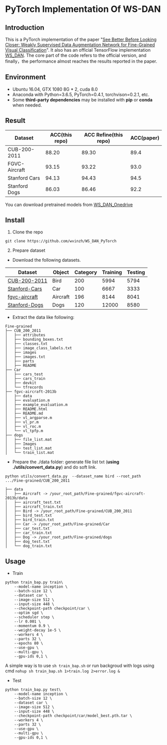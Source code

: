 # PyTorch Implementation Of WS-DAN

## Introduction
This is a PyTorch implementation of the paper
"[See Better Before Looking Closer: Weakly Supervised Data Augmentation Network for Fine-Grained Visual Classification](https://arxiv.org/abs/1901.09891)". It also has an official TensorFlow implementation [WS_DAN](https://github.com/tau-yihouxiang/WS_DAN). The core part of the code refers to the official version, and finally，the  performance almost reaches the results reported in the paper.

## Environment

- Ubuntu 16.04, GTX 1080 8G * 2, cuda 8.0
- Anaconda with Python=3.6.5, PyTorch=0.4.1, torchvison=0.2.1, etc.
- Some **third-party dependencies** may be installed with **pip** or **conda** when needed.

## Result

| Dataset       | ACC(this repo)    | ACC Refine(this repo) | ACC(paper)
| ------------- | ------ | ----------- | ----------- |
| CUB-200-2011  | 88.20 | 89.30      | 89.4
| FGVC-Aircraft | 93.15 | 93.22      | 93.0
| Stanford Cars | 94.13 |  94.43   | 94.5
| Stanford Dogs | 86.03 | 86.46     | 92.2

You can download pretrained models from [WS_DAN_Onedrive](https://1drv.ms/f/s!AseTbxZ7P87UknnvrfLAsIFlhAmb)

## Install

1. Clone the repo
```
git clone https://github.com/wvinzh/WS_DAN_PyTorch
```
2. Prepare dataset

- Download the following datasets. 

Dataset | Object | Category | Training | Testing
---|--- |--- |--- |---
[CUB-200-2011](http://www.vision.caltech.edu/visipedia/CUB-200-2011.html) | Bird | 200 | 5994 | 5794
[Stanford-Cars](https://ai.stanford.edu/~jkrause/cars/car_dataset.html) | Car | 100 | 6667 | 3333 
[fgvc-aircraft](http://www.robots.ox.ac.uk/~vgg/data/fgvc-aircraft/) | Aircraft | 196 | 8144 | 8041
[Stanford-Dogs](http://vision.stanford.edu/aditya86/ImageNetDogs/) | Dogs | 120 | 12000 | 8580

- Extract the data like following:
```
Fine-grained
├── CUB_200_2011
│   ├── attributes
│   ├── bounding_boxes.txt
│   ├── classes.txt
│   ├── image_class_labels.txt
│   ├── images
│   ├── images.txt
│   ├── parts
│   ├── README
├── Car
│   ├── cars_test
│   ├── cars_train
│   ├── devkit
│   └── tfrecords
├── fgvc-aircraft-2013b
│   ├── data
│   ├── evaluation.m
│   ├── example_evaluation.m
│   ├── README.html
│   ├── README.md
│   ├── vl_argparse.m
│   ├── vl_pr.m
│   ├── vl_roc.m
│   └── vl_tpfp.m
├── dogs
│   ├── file_list.mat
│   ├── Images
│   ├── test_list.mat
│   └── train_list.mat
```
- Prepare the ./data folder: generate file list txt (**using ./utils/convert_data.py**) and do soft link. 
```
python utils/convert_data.py  --dataset_name bird --root_path .../Fine-grained/CUB_200_2011
```
    
```
├── data
│   ├── Aircraft -> /your_root_path/Fine-grained/fgvc-aircraft-2013b/data
│   ├── aircraft_test.txt
│   ├── aircraft_train.txt
│   ├── Bird -> /your_root_path/Fine-grained/CUB_200_2011
│   ├── bird_test.txt
│   ├── bird_train.txt
│   ├── Car -> /your_root_path/Fine-grained/Car
│   ├── car_test.txt
│   ├── car_train.txt
│   ├── Dog -> /your_root_path/Fine-grained/dogs
│   ├── dog_test.txt
│   └── dog_train.txt

```



## Usage

- Train

```
python train_bap.py train\
    --model-name inception \
    --batch-size 12 \
    --dataset car \
    --image-size 512 \
    --input-size 448 \
    --checkpoint-path checkpoint/car \
    --optim sgd \
    --scheduler step \
    --lr 0.001 \
    --momentum 0.9 \
    --weight-decay 1e-5 \
    --workers 4 \
    --parts 32 \
    --epochs 80 \
    --use-gpu \
    --multi-gpu \
    --gpu-ids 0,1 \
```
A simple way is to use `sh train_bap.sh` or run backgroud with logs using cmd `nohup sh train_bap.sh 1>train.log 2>error.log &`
- Test

```
python train_bap.py test\
    --model-name inception \
    --batch-size 12 \
    --dataset car \
    --image-size 512 \
    --input-size 448 \
    --checkpoint-path checkpoint/car/model_best.pth.tar \
    --workers 4 \
    --parts 32 \
    --use-gpu \
    --multi-gpu \
    --gpu-ids 0,1 \
```

